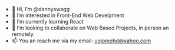 - 👋 Hi, I’m @dannyswagg
- 👀 I’m interested in Front-End Web Develpment
- 🌱 I’m currently learning React
- 💞️ I’m looking to collaborate on Web Based Projects, in person an remotely.
- 📫 You an reach me via my email: ugiomohd@yahoo.com

<!---
dannyswagg/dannyswagg is a ✨ special ✨ repository because its `README.md` (this file) appears on your GitHub profile.
You can click the Preview link to take a look at your changes.
--->
